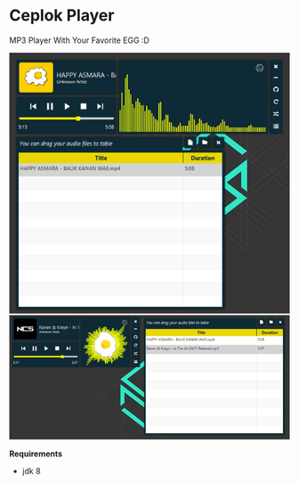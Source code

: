 # Ceplok Player
 MP3 Player With Your Favorite EGG :D

![1](1.PNG)
![2](2.PNG)

**Requirements**
- jdk 8